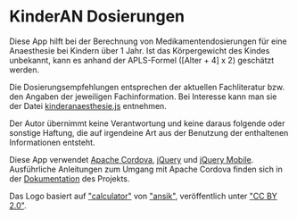 # KinderAN Dosierungen

Diese App hilft bei der Berechnung von Medikamentendosierungen für
eine Anaesthesie bei Kindern über 1 Jahr. Ist das Körpergewicht des
Kindes unbekannt, kann es anhand der APLS-Formel ([Alter + 4] x 2)
geschätzt werden.

Die Dosierungsempfehlungen entsprechen der aktuellen Fachliteratur
bzw. den Angaben der jeweiligen Fachinformation. Bei Interesse kann
man sie der Datei [kinderanaesthesie.js](www/js/kinderanaesthesie.js)
entnehmen.

Der Autor übernimmt keine Verantwortung und keine daraus folgende oder
sonstige Haftung, die auf irgendeine Art aus der Benutzung der
enthaltenen Informationen entsteht.

Diese App verwendet [Apache Cordova](https://cordova.apache.org),
[jQuery](https://jquery.com/) und
[jQuery Mobile](https://jquerymobile.com/). Ausführliche Anleitungen
zum Umgang mit Apache Cordova finden sich in der
[Dokumentation](http://cordova.apache.org/docs/en/edge/) des Projekts.

Das Logo basiert auf
["calculator"](https://www.flickr.com/photos/ansik/304526237) von
["ansik"](https://www.flickr.com/photos/ansik), veröffentlich unter
["CC BY 2.0"](http://creativecommons.org/licenses/by/2.0/).
